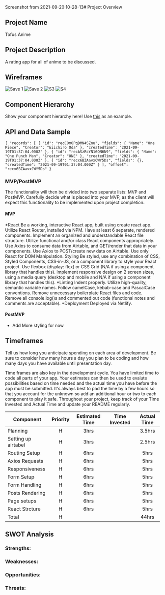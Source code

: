 Screenshot from 2021-09-20 10-28-13# Project Overview

## Project Name

Tofus Anime

## Project Description

A rating app for all of anime to be discussed.

## Wireframes

![Save 1](https://user-images.githubusercontent.com/88213280/134049234-6e6c66ac-4764-4c4e-bd10-6157ed4e308f.jpg)
![Save 2](https://user-images.githubusercontent.com/88213280/134049248-0beaf925-f508-4b5c-863d-3cb1696bafd9.jpg)
![S3](https://user-images.githubusercontent.com/88213280/134049267-60878d9c-18fe-4c54-bca3-d43bda025576.jpg)
![S4](https://user-images.githubusercontent.com/88213280/134049284-73d59da4-ff48-415d-9ad2-3f0c180c1d98.jpg)

## Component Hierarchy
Show your component hierarchy here! Use [this](https://cms-assets.tutsplus.com/uploads/users/1795/posts/30352/image/GettingStartedWithReduxTutorial-React-Component-Structure.png) as an example.

## API and Data Sample
`
{
    "records": [
        {
            "id": "recCOmOPqDMN4SZnu",
            "fields": {
                "Name": "One Piece",
                "Creator": "Eiichiro Oda"
            },
            "createdTime": "2021-09-19T01:37:04.000Z"
        },
        {
            "id": "recASzRcYN16QN6N9",
            "fields": {
                "Name": "One Punch Man",
                "Creator": "ONE"
            },
            "createdTime": "2021-09-19T01:37:04.000Z"
        },
        {
            "id": "recx6BZAavxCWY5Ds",
            "fields": {},
            "createdTime": "2021-09-19T01:37:04.000Z"
        }
    ],
    "offset": "recx6BZAavxCWY5Ds"
}
`
### MVP/PostMVP

The functionality will then be divided into two separate lists: MVP and PostMVP.  Carefully decide what is placed into your MVP, as the client will expect this functionality to be implemented upon project completion.  

#### MVP 
*React
Be a working, interactive React app, built using create react app.
Utilize React Router, installed via NPM.
Have at least 6 separate, rendered components.
Implement an organized and understandable React file structure.
Utilize functional and/or class React components appropriately.
Use Axios to consume data from Airtable, and GET/render that data in your components.
Use Axios to POST/create new data on Airtable.
Use only React for DOM Manipulation.
Styling
Be styled, use any combination of CSS, Styled Components, CSS-in-JS, or a component library to style your React project.
Use flexbox (display: flex) or CSS Grid (N/A if using a component library that handles this).
Implement responsive design on 2 screen sizes, using a media query (desktop and mobile and N/A if using a component library that handles this).
 *Linting
Indent properly.
Utilize high-quality, semantic variable names.
Follow camelCase, kebab-case and PascalCase conventions.
Remove unnecessary boilerplate React files and code.
Remove all console.log()s and commented out code (functional notes and comments are acceptable).
*Deployment
Deployed via Netlify.
#### PostMVP  

- Add More styling for now
## Timeframes

Tell us how long you anticipate spending on each area of development. Be sure to consider how many hours a day you plan to be coding and how many days you have available until presentation day.

Time frames are also key in the development cycle.  You have limited time to code all parts of your app.  Your estimates can then be used to evalute possibilities based on time needed and the actual time you have before the app must be submitted. It's always best to pad the time by a few hours so that you account for the unknown so add an additional hour or two to each component to play it safe. Throughout your project, keep track of your Time Invested and Actual Time and update your README regularly.

| Component | Priority | Estimated Time | Time Invested | Actual Time |
| --- | :---: |  :---: | :---: | :---: |
| Planning | H | 3hrs|  | 3.5hrs |
| Setting up airtabel | H | 3hrs| | 2.5hrs |
| Routing Setup| H | 6hrs|  | 5hrs |
| Axios Requests| H | 6hrs|  | 5hrs |
| Responsiveness| H | 6hrs|  | 5hrs |
| Form Setup| H | 6hrs|  | 5hrs |
| Form Handling| H | 6hrs| | 5hrs |
| Posts Rendering| H | 6hrs|| 5hrs |
| Page setups| H | 6hrs| | 5hrs |
| React Strcture| H | 6hrs| | 5hrs |
| Total| H | | | 44hrs |


## SWOT Analysis

### Strengths:

### Weaknesses:

### Opportunities:

### Threats:
